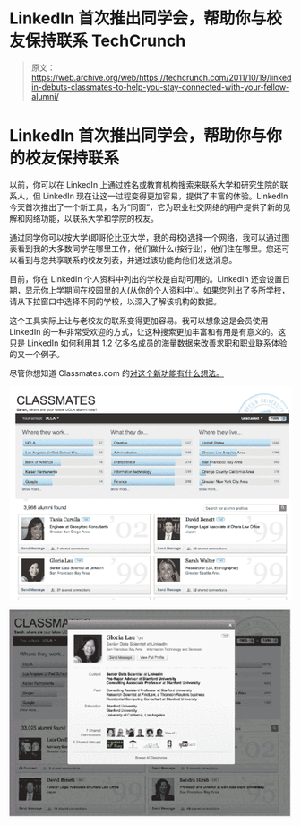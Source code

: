 # LinkedIn 首次推出同学会，帮助你与校友保持联系 TechCrunch

> 原文：<https://web.archive.org/web/https://techcrunch.com/2011/10/19/linkedin-debuts-classmates-to-help-you-stay-connected-with-your-fellow-alumni/>

# LinkedIn 首次推出同学会，帮助你与你的校友保持联系

以前，你可以在 LinkedIn 上通过姓名或教育机构搜索来联系大学和研究生院的联系人，但 LinkedIn 现在让这一过程变得更加容易，提供了丰富的体验。LinkedIn 今天首次推出了一个新工具，名为“同窗”，它为职业社交网络的用户提供了新的见解和网络功能，以联系大学和学院的校友。

通过同学你可以按大学(即哥伦比亚大学，我的母校)选择一个网络，我可以通过图表看到我的大多数同学在哪里工作，他们做什么(按行业)，他们住在哪里。您还可以看到与您共享联系的校友列表，并通过该功能向他们发送消息。

目前，你在 LinkedIn 个人资料中列出的学校是自动可用的。LinkedIn 还会设置日期，显示你上学期间在校园里的人(从你的个人资料中)。如果您列出了多所学校，请从下拉窗口中选择不同的学校，以深入了解该机构的数据。

这个工具实际上让与老校友的联系变得更加容易。我可以想象这是会员使用 LinkedIn 的一种非常受欢迎的方式，让这种搜索更加丰富和有用是有意义的。这只是 LinkedIn 如何利用其 1.2 亿多名成员的海量数据来改善求职和职业联系体验的又一个例子。

尽管你想知道 Classmates.com 的[对这个新功能有什么想法。](https://web.archive.org/web/20230203152052/http://www.classmates.com/)

![](img/b9a366f67ceb9f4a8579c0a0346c5fc6.png)

![](img/09a59ee3c4a1ed066d96569f7c7405bd.png)